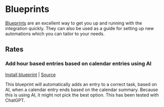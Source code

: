 # Blueprints

[Blueprints](https://www.home-assistant.io/docs/automation/using_blueprints/) are an excellent way to get you up and running with the integration quickly. They can also be used as a guide for setting up new automations which you can tailor to your needs. 

## Rates

### Add hour based entries based on calendar entries using AI

[Install blueprint](https://my.home-assistant.io/redirect/blueprint_import/?blueprint_url=https%3A%2F%2Fgithub.com%2FBottlecapDave%2FHomeAssistant-HarvestTimeTracker%2Fblob%2Fdevelop%2F_docs%2Fblueprints%2Fharvest_time_tracker_calendar_entry_hours.yml) | [Source](./blueprints/harvest_time_tracker_calendar_entry_hours.yml)

This blueprint will automatically adds an entry to a correct task, based on AI, when a calendar entry ends based on the calendar summary. Because this is using AI, it might not pick the best option. This has been tested with ChatGPT.